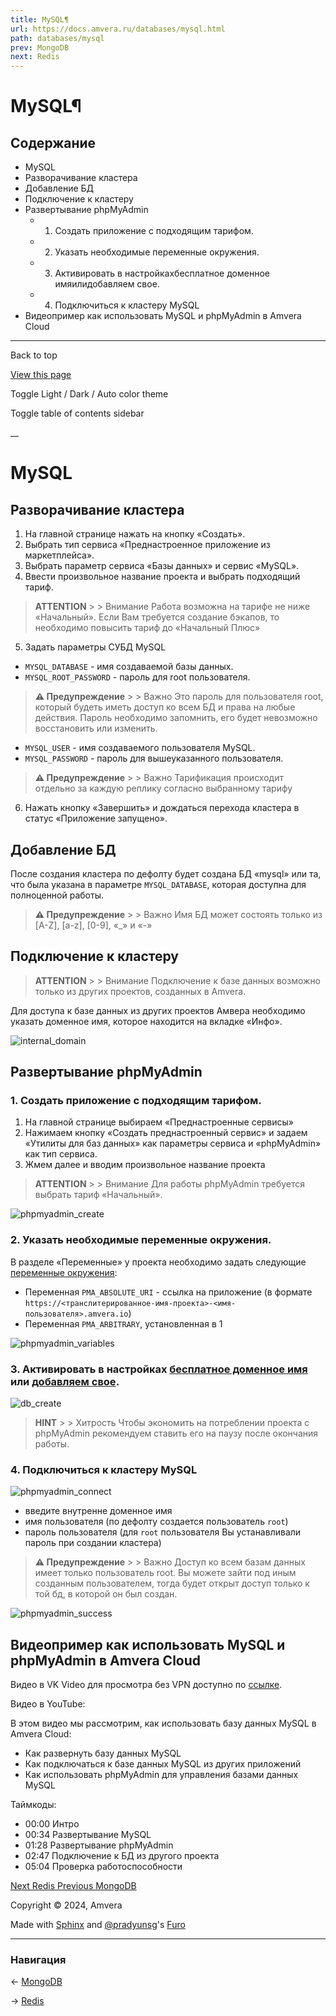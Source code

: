 ```yaml
---
title: MySQL¶
url: https://docs.amvera.ru/databases/mysql.html
path: databases/mysql
prev: MongoDB
next: Redis
---
```


# MySQL¶

## Содержание

- MySQL
- Разворачивание кластера
- Добавление БД
- Подключение к кластеру
- Развертывание phpMyAdmin
  - 1. Создать приложение с подходящим тарифом.
  - 2. Указать необходимые переменные окружения.
  - 3. Активировать в настройкахбесплатное доменное имяилидобавляем свое.
  - 4. Подключиться к кластеру MySQL
- Видеопример как использовать MySQL и phpMyAdmin в Amvera Cloud

---

Back to top

[ View this page ](<../_sources/databases/mysql.md.txt> "View this page")

Toggle Light / Dark / Auto color theme

Toggle table of contents sidebar

__

# MySQL

## Разворачивание кластера
1. На главной странице нажать на кнопку «Создать».
2. Выбрать тип сервиса «Преднастроенное приложение из маркетплейса».
3. Выбрать параметр сервиса «Базы данных» и сервис «MySQL».
4. Ввести произвольное название проекта и выбрать подходящий тариф.

> **ATTENTION** > > Внимание Работа возможна на тарифе не ниже «Начальный». Если Вам требуется создание бэкапов, то необходимо повысить тариф до «Начальный Плюс» 
5. Задать параметры СУБД MySQL
* ``MYSQL_DATABASE`` \- имя создаваемой базы данных.
* ``MYSQL_ROOT_PASSWORD`` \- пароль для root пользователя.

> **⚠️ Предупреждение** > > Важно Это пароль для пользователя root, который будеть иметь доступ ко всем БД и права на любые действия. Пароль необходимо запомнить, его будет невозможно восстановить или изменить. 
* ``MYSQL_USER`` \- имя создаваемого пользователя MySQL.
* ``MYSQL_PASSWORD`` \- пароль для вышеуказанного пользователя.

> **⚠️ Предупреждение** > > Важно Тарификация происходит отдельно за каждую реплику согласно выбранному тарифу 
6. Нажать кнопку «Завершить» и дождаться перехода кластера в статус «Приложение запущено».

## Добавление БД

После создания кластера по дефолту будет создана БД «mysql» или та, что была указана в параметре ``MYSQL_DATABASE``, которая доступна для полноценной работы.

> **⚠️ Предупреждение** > > Важно Имя БД может состоять только из [A-Z], [a-z], [0-9], «_» и «-» 

## Подключение к кластеру

> **ATTENTION** > > Внимание Подключение к базе данных возможно только из других проектов, созданных в Amvera. 

Для доступа к базе данных из других проектов Амвера необходимо указать доменное имя, которое находится на вкладке «Инфо».

![internal_domain](../images/mysql_info.png)

## Развертывание phpMyAdmin

### 1\. Создать приложение с подходящим тарифом.
1. На главной странице выбираем «Преднастроенные сервисы»
2. Нажимаем кнопку «Создать преднастроенный сервис» и задаем «Утилиты для баз данных» как параметры сервиса и «phpMyAdmin» как тип сервиса.
3. Жмем далее и вводим произвольное название проекта

> **ATTENTION** > > Внимание Для работы phpMyAdmin требуется выбрать тариф «Начальный». 

![phpmyadmin_create](../images/phpmyadmin_create.png)

### 2\. Указать необходимые переменные окружения.

В разделе «Переменные» у проекта необходимо задать следующие [переменные окружения](../applications/configuration/variables.md):
* Переменная ``PMA_ABSOLUTE_URI`` \- ссылка на приложение (в формате ``https://<транслитерированное-имя-проекта>-<имя-пользователя>.amvera.io``)
* Переменная ``PMA_ARBITRARY``, установленная в 1

![phpmyadmin_variables](../images/phpmyadmin_variables.png)

### 3\. Активировать в настройках [бесплатное доменное имя](../applications/configuration/network.md#бесплатное-доменное-имя-амвера) или [добавляем свое](../applications/configuration/network.md#свое-доменное-имя).

![db_create](../images/pgadmin_domain.png)

> **HINT** > > Хитрость Чтобы экономить на потреблении проекта с phpMyAdmin рекомендуем ставить его на паузу после окончания работы. 

### 4\. Подключиться к кластеру MySQL

![phpmyadmin_connect](../images/phpmyadmin_connect.png)
* введите внутренне доменное имя
* имя пользователя (по дефолту создается пользователь ``root``)
* пароль пользователя (для ``root`` пользователя Вы устанавливали пароль при создании кластера)

> **⚠️ Предупреждение** > > Важно Доступ ко всем базам данных имеет только пользователь root. Вы можете зайти под иным созданным пользователем, тогда будет открыт доступ только к той бд, в которой он был создан. 

![phpmyadmin_success](../images/phpmyadmin_success.png)

## Видеопример как использовать MySQL и phpMyAdmin в Amvera Cloud

Видео в VK Video для просмотра без VPN доступно по [ссылке](<https://vkvideo.ru/video-167699755_456239032>).

Видео в YouTube:

В этом видео мы рассмотрим, как использовать базу данных MySQL в Amvera Cloud:
* Как развернуть базу данных MySQL
* Как подключаться к базе данных MySQL из других приложений
* Как использовать phpMyAdmin для управления базами данных MySQL

Таймкоды:
* 00:00 Интро
* 00:34 Развертывание MySQL
* 01:28 Развертывание phpMyAdmin
* 02:47 Подключение к БД из другого проекта
* 05:04 Проверка работоспособности

[ Next Redis ](redis.md) [ Previous MongoDB ](mongodb.md)

Copyright © 2024, Amvera 

Made with [Sphinx](<https://www.sphinx-doc.org/>) and [@pradyunsg](<https://pradyunsg.me>)'s [Furo](<https://github.com/pradyunsg/furo>)


---

### Навигация

← [MongoDB](mongodb.md)

→ [Redis](redis.md)
